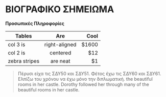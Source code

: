 # ΒΙΟΓΡΑΦΙΚΟ ΣΗΜΕΙΩΜΑ

**Προσωπικές Πληροφορίες**



| Tables        | Are           | Cool  |
| ------------- |:-------------:| -----:|
| col 3 is      | right-aligned | $1600 |
| col 2 is      | centered      |   $12 |
| zebra stripes | are neat      |    $1 |

> Πέρυσι είχα τις ΣΔΥ50 και ΣΔΥ51. Φέτος έχω τις ΣΔΥ60 και ΣΔΥ61. Ελπίζω του χρόνου να έχω μόνο την διπλωματική.
the beautiful rooms in her castle.
> Dorothy followed her through many of
the beautiful rooms in her castle.
